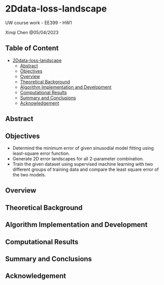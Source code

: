 # 2Ddata-loss-landscape
UW course work - EE399 - HW1
</p>
Xinqi Chen @05/04/2023 

## Table of Content
- [2Ddata-loss-landscape](#2ddata-loss-landscape)
  - [Abstract](#abstract)
  - [Objectives](#objective)
  - [Overview](#overview)
  - [Theoretical Background](#theoretical-background)
  - [Algorithm Implementation and Development](#algorithm-implementation-and-development)
  - [Computational Results](#computational-results)
  - [Summary and Conclusions](#summary-and-conclusions)
  - [Acknowledgement](#acknowledgement)

## Abstract

## Objectives
- Determind the minimum error of given sinusodial model fitting using least-square error function.
- Generate 2D error landscapes for all 2-parameter combination. 
- Train the given dataset using supervised machine learning with two different groups of training data and compare the least square error of the two models.

## Overview

## Theoretical Background

## Algorithm Implementation and Development 

## Computational Results

## Summary and Conclusions

## Acknowledgement
